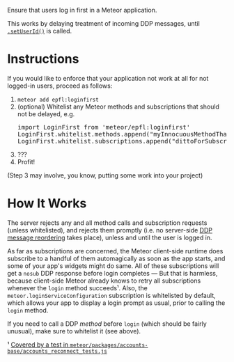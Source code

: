 Ensure that users log in first in a Meteor application.

This works by delaying treatment of incoming DDP messages, until
[`.setUserId()`](http://docs.meteor.com/#/full/method_setUserId) is
called.

# Instructions

If you would like to enforce that your application not work at all for
not logged-in users, proceed as follows:

1. `meteor add epfl:loginfirst`
2. (optional) Whitelist any Meteor methods and subscriptions that should not be delayed, e.g.
   <pre>import LoginFirst from 'meteor/epfl:loginfirst'
   LoginFirst.whitelist.methods.append("myInnocuousMethodThatIsSoImportantThatItCannotWaitForTheUserToLogInFirst")
   LoginFirst.whitelist.subscriptions.append("dittoForSubscription")
   </pre>
3. ???
4. Profit!

(Step 3 may involve, you know, putting some work into your project)

# How It Works

The server rejects any and all method calls and subscription requests
(unless whitelisted), and rejects them promptly (i.e. no server-side
[DDP message
reordering](https://docs.meteor.com/api/methods.html#DDPCommon-MethodInvocation-unblock)
takes place), unless and until the user is logged in.

As far as subscriptions are concerned, the Meteor client-side runtime
does subscribe to a handful of them automagically as soon as the app
starts, and some of your app's widgets might do same. All of these
subscriptions will get a `nosub` DDP response before login completes —
But that is harmless, because client-side Meteor already knows to retry
all subscriptions whenever the `login` method succeeds¹. Also, the
`meteor.loginServiceConfiguration` subscription is whitelisted by
default, which allows your app to display a login prompt as usual,
prior to calling the `login` method.

If you need to call a DDP *method* before `login` (which should be
fairly unusual), make sure to whitelist it (see above).

¹ [Covered by a test in `meteor/packages/accounts-base/accounts_reconnect_tests.js`](https://github.com/meteor/meteor/blob/dd13980b938873d3550ab6f92cf26d9d6195b724/packages/accounts-base/accounts_reconnect_tests.js#L98)
